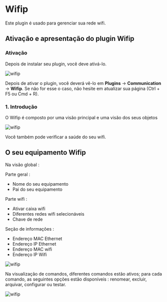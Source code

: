 # Wifip
Este plugin é usado para gerenciar sua rede wifi.

## Ativação e apresentação do plugin Wifip
### Ativação
Depois de instalar seu plugin, você deve ativá-lo.

![wifip](/images/activation.png)

Depois de ativar o plugin, você deverá vê-lo em  **Plugins** → **Communication** → **Wifip**. Se não for esse o caso, não hesite em atualizar sua página (Ctrl + F5 ou Cmd + R).

### 1. Introdução

O Wifip é composto por uma visão principal e uma visão dos seus objetos

![wifip](/images/bases.png)

Você também pode verificar a saúde do seu wifi.

## O seu equipamento Wifip

Na visão global :

Parte geral :

* Nome do seu equipamento
* Pai do seu equipamento

Parte wifi :

* Ativar caixa wifi
* Diferentes redes wifi selecionáveis
* Chave de rede

Seção de informações :

* Endereço MAC Ethernet
* Endereço IP Ethernet
* Endereço MAC wifi
* Endereço IP Wifi

![wifip](/images/equipement.png)

Na visualização de comandos, diferentes comandos estão ativos; para cada comando, as seguintes opções estão disponíveis : renomear, excluir, arquivar, configurar ou testar.

![wifip](/images/commande.png)